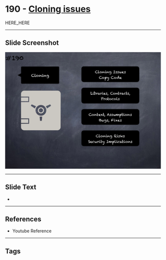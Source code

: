 # 190 - [Cloning issues](Cloning%20issues.md)

HERE_HERE

___
## Slide Screenshot
![0190.png](../images/pitfalls_and_best_practices201/190.png)
___
## Slide Text
- 
___
## References
- Youtube Reference
___
## Tags